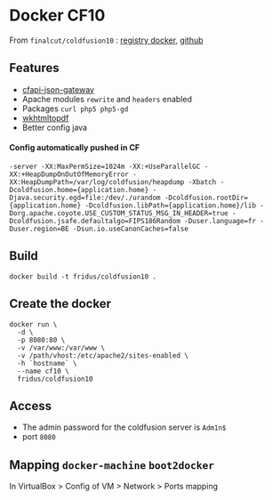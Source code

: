 
# Docker CF10

From `finalcut/coldfusion10` : [registry docker](https://hub.docker.com/r/finalcut/coldfusion10/), [github](https://github.com/finalcut/docker-coldfusion10)


## Features

- [cfapi-json-gateway](https://github.com/LoicMahieu/cfapi-json-gateway)
- Apache modules `rewrite` and `headers` enabled
- Packages `curl php5 php5-gd`
- [wkhtmltopdf](http://wkhtmltopdf.org/)
- Better config java

#### Config automatically pushed in CF
```
-server -XX:MaxPermSize=1024m -XX:+UseParallelGC -XX:+HeapDumpOnOutOfMemoryError -XX:HeapDumpPath=/var/log/coldfusion/heapdump -Xbatch -Dcoldfusion.home={application.home} -Djava.security.egd=file:/dev/./urandom -Dcoldfusion.rootDir={application.home} -Dcoldfusion.libPath={application.home}/lib -Dorg.apache.coyote.USE_CUSTOM_STATUS_MSG_IN_HEADER=true -Dcoldfusion.jsafe.defaultalgo=FIPS186Random -Duser.language=fr -Duser.region=BE -Dsun.io.useCanonCaches=false
```


## Build

```
docker build -t fridus/coldfusion10 .
```


## Create the docker

```
docker run \
  -d \
  -p 8080:80 \
  -v /var/www:/var/www \
  -v /path/vhost:/etc/apache2/sites-enabled \
  -h `hostname` \
  --name cf10 \
  fridus/coldfusion10
```


## Access

- The admin password for the coldfusion server is `Adm1n$`
- port `8080`


## Mapping `docker-machine` `boot2docker`

In VirtualBox > Config of VM > Network > Ports mapping
